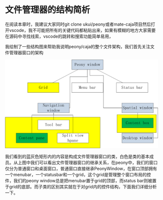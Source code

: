 # 文件管理器的结构简析

在阅读本章时，我建议大家同时git clone ukui/peony或者mate-caja项目然后打开vscode，我不可能把所有的关键代码都粘贴出来，如果有模糊的地方大家需要在源码中寻找线索，vscode的跳转和搜索功能简单易用，

我绘制了一些结构图来帮助我说明peony/caja的整个文件架构，我们首先关注文件管理器窗口的架构

![](assets/peonywindow.png)

我们看到的蓝灰色矩形内的内容是构成文件管理器窗口的类，白色是类的基本成员。从上图中我们可以看出文件管理器窗口的继承关系，在peony中，我们的窗口仅分为普通窗口和桌面窗口，普通窗口直接继承PeonyWindow，在窗口顶部拥有一个menubar，一个statusbar和一个grid，这个grid是管理整个窗口布局的控件，我们的peony window总是把menubar置于grid的顶部，而status bar则被置于grid的底部。而子类的区别其实就在于对grid内的控件结构，下面我们详细分析一下。

